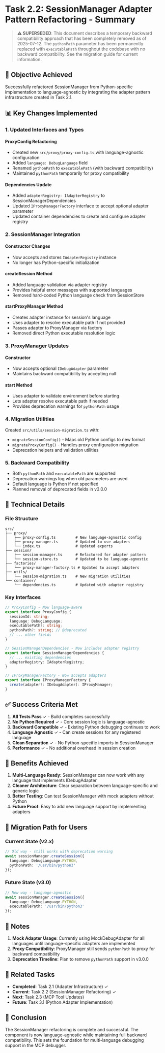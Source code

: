 # Task 2.2: SessionManager Adapter Pattern Refactoring - Summary

> **⚠️ SUPERSEDED**: This document describes a temporary backward compatibility approach that has been completely removed as of 2025-07-12. The `pythonPath` parameter has been permanently replaced with `executablePath` throughout the codebase with no backward compatibility. See the migration guide for current information.

## 🎯 Objective Achieved
Successfully refactored SessionManager from Python-specific implementation to language-agnostic by integrating the adapter pattern infrastructure created in Task 2.1.

## 📊 Key Changes Implemented

### 1. **Updated Interfaces and Types**

#### ProxyConfig Refactoring
- Created new `src/proxy/proxy-config.ts` with language-agnostic configuration
- Added `language: DebugLanguage` field
- Renamed `pythonPath` to `executablePath` (with backward compatibility)
- Maintained `pythonPath` temporarily for proxy compatibility

#### Dependencies Update
- Added `adapterRegistry: IAdapterRegistry` to SessionManagerDependencies
- Updated `IProxyManagerFactory` interface to accept optional adapter parameter
- Updated container dependencies to create and configure adapter registry

### 2. **SessionManager Integration**

#### Constructor Changes
- Now accepts and stores `IAdapterRegistry` instance
- No longer has Python-specific initialization

#### createSession Method
- Added language validation via adapter registry
- Provides helpful error messages with supported languages
- Removed hard-coded Python language check from SessionStore

#### startProxyManager Method
- Creates adapter instance for session's language
- Uses adapter to resolve executable path if not provided
- Passes adapter to ProxyManager via factory
- Removed direct Python executable resolution logic

### 3. **ProxyManager Updates**

#### Constructor
- Now accepts optional `IDebugAdapter` parameter
- Maintains backward compatibility by accepting null

#### start Method
- Uses adapter to validate environment before starting
- Lets adapter resolve executable path if needed
- Provides deprecation warnings for `pythonPath` usage

### 4. **Migration Utilities**

Created `src/utils/session-migration.ts` with:
- `migrateSessionConfig()` - Maps old Python configs to new format
- `migrateProxyConfig()` - Handles proxy configuration migration
- Deprecation helpers and validation utilities

### 5. **Backward Compatibility**

- Both `pythonPath` and `executablePath` are supported
- Deprecation warnings log when old parameters are used
- Default language is Python if not specified
- Planned removal of deprecated fields in v3.0.0

## 🔧 Technical Details

### File Structure
```
src/
├── proxy/
│   ├── proxy-config.ts         # New language-agnostic config
│   ├── proxy-manager.ts        # Updated to use adapters
│   └── index.ts                # Updated exports
├── session/
│   ├── session-manager.ts      # Refactored for adapter pattern
│   └── session-store.ts        # Updated to be language-agnostic
├── factories/
│   └── proxy-manager-factory.ts # Updated to accept adapters
├── utils/
│   └── session-migration.ts    # New migration utilities
└── container/
    └── dependencies.ts         # Updated with adapter registry
```

### Key Interfaces
```typescript
// ProxyConfig - Now language-aware
export interface ProxyConfig {
  sessionId: string;
  language: DebugLanguage;
  executablePath?: string;
  pythonPath?: string; // @deprecated
  // ... other fields
}

// SessionManagerDependencies - Now includes adapter registry
export interface SessionManagerDependencies {
  // ... existing dependencies
  adapterRegistry: IAdapterRegistry;
}

// IProxyManagerFactory - Now accepts adapters
export interface IProxyManagerFactory {
  create(adapter?: IDebugAdapter): IProxyManager;
}
```

## ✅ Success Criteria Met

1. **All Tests Pass** ✓ - Build completes successfully
2. **No Python Required** ✓ - Core session logic is language-agnostic
3. **Backward Compatible** ✓ - Existing Python debugging continues to work
4. **Language Agnostic** ✓ - Can create sessions for any registered language
5. **Clean Separation** ✓ - No Python-specific imports in SessionManager
6. **Performance** ✓ - No additional overhead in session creation

## 🚀 Benefits Achieved

1. **Multi-Language Ready**: SessionManager can now work with any language that implements IDebugAdapter
2. **Cleaner Architecture**: Clear separation between language-specific and generic logic
3. **Better Testing**: Can test SessionManager with mock adapters without Python
4. **Future Proof**: Easy to add new language support by implementing adapters

## 🔄 Migration Path for Users

### Current State (v2.x)
```typescript
// Old way - still works with deprecation warning
await sessionManager.createSession({
  language: DebugLanguage.PYTHON,
  pythonPath: '/usr/bin/python3'
});
```

### Future State (v3.0)
```typescript
// New way - language-agnostic
await sessionManager.createSession({
  language: DebugLanguage.PYTHON,
  executablePath: '/usr/bin/python3'
});
```

## 📝 Notes

1. **Mock Adapter Usage**: Currently using MockDebugAdapter for all languages until language-specific adapters are implemented
2. **Proxy Compatibility**: ProxyManager still sends `pythonPath` to proxy for backward compatibility
3. **Deprecation Timeline**: Plan to remove `pythonPath` support in v3.0.0

## 🔗 Related Tasks

- **Completed**: Task 2.1 (Adapter Infrastructure) ✓
- **Current**: Task 2.2 (SessionManager Refactoring) ✓
- **Next**: Task 2.3 (MCP Tool Updates)
- **Future**: Task 3.1 (Python Adapter Implementation)

## 🎉 Conclusion

The SessionManager refactoring is complete and successful. The component is now language-agnostic while maintaining full backward compatibility. This sets the foundation for multi-language debugging support in the MCP debugger.
